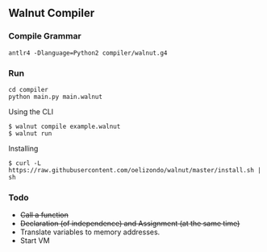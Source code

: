 ## Walnut Compiler

### Compile Grammar

```console
antlr4 -Dlanguage=Python2 compiler/walnut.g4
```

### Run

```console
cd compiler
python main.py main.walnut
```

Using the CLI

```console
$ walnut compile example.walnut
$ walnut run
```

Installing

```console
$ curl -L https://raw.githubusercontent.com/oelizondo/walnut/master/install.sh | sh
```

### Todo

* ~~Call a function~~
* ~~Declaration (of independence) and Assignment (at the same time)~~
* Translate variables to memory addresses.
* Start VM
